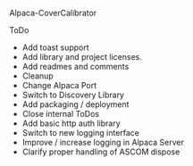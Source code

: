 Alpaca-CoverCalibrator

ToDo
* Add toast support
* Add library and project licenses.
* Add readmes and comments
* Cleanup
* Change Alpaca Port
* Switch to Discovery Library
* Add packaging / deployment
* Close internal ToDos
* Add basic http auth library
* Switch to new logging interface
* Improve / increase logging in Alpaca Server
* Clarify proper handling of ASCOM dispose